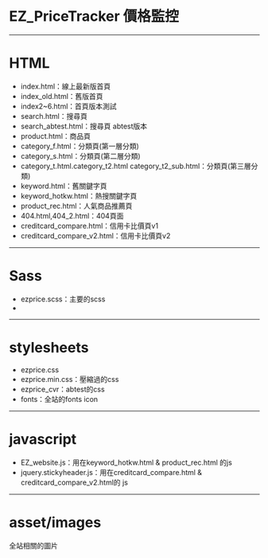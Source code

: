 # EZ_PriceTracker 價格監控
-------------
# HTML
- index.html：線上最新版首頁
- index_old.html：舊版首頁
- index2~6.html：首頁版本測試
- search.html：搜尋頁
- search_abtest.html：搜尋頁 abtest版本
- product.html：商品頁
- category_f.html：分類頁(第一層分類)
- category_s.html：分類頁(第二層分類)
- category_t.html.category_t2.html category_t2_sub.html：分類頁(第三層分類)
- keyword.html：舊關鍵字頁
- keyword_hotkw.html：熱搜關鍵字頁
- product_rec.html：人氣商品推薦頁
- 404.html,404_2.html：404頁面
- creditcard_compare.html：信用卡比價頁v1
- creditcard_compare_v2.html：信用卡比價頁v2

-------------
# Sass
- ezprice.scss：主要的scss
- 

-------------
# stylesheets

- ezprice.css
- ezprice.min.css：壓縮過的css
- ezprice_cvr：abtest的css
- fonts：全站的fonts icon

-------------
# javascript
- EZ_website.js：用在keyword_hotkw.html & product_rec.html 的js
- jquery.stickyheader.js：用在creditcard_compare.html & creditcard_compare_v2.html的 js

-------------
# asset/images
全站相關的圖片